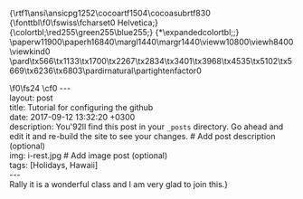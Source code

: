 {\rtf1\ansi\ansicpg1252\cocoartf1504\cocoasubrtf830
{\fonttbl\f0\fswiss\fcharset0 Helvetica;}
{\colortbl;\red255\green255\blue255;}
{\*\expandedcolortbl;;}
\paperw11900\paperh16840\margl1440\margr1440\vieww10800\viewh8400\viewkind0
\pard\tx566\tx1133\tx1700\tx2267\tx2834\tx3401\tx3968\tx4535\tx5102\tx5669\tx6236\tx6803\pardirnatural\partightenfactor0

\f0\fs24 \cf0 ---\
layout: post\
title: Tutorial for configuring the github\
date: 2017-09-12 13:32:20 +0300\
description: You\'92ll find this post in your `_posts` directory. Go ahead and edit it and re-build the site to see your changes. # Add post description (optional)\
img: i-rest.jpg # Add image post (optional)\
tags: [Holidays, Hawaii]\
---\
Rally it is a wonderful class and I am very glad to join this.}